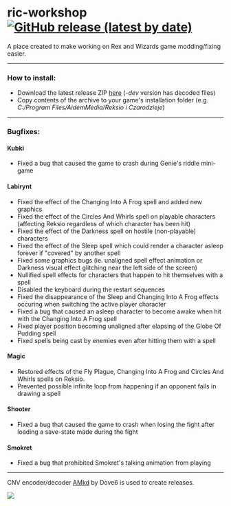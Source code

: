 # ric-workshop [![GitHub release (latest by date)](https://img.shields.io/github/v/release/roostarreksio/ric-workshop?color=orange&style=flat-square)](https://github.com/roostarreksio/ric-workshop/releases/latest)

A place created to make working on Rex and Wizards game modding/fixing easier.

---

### How to install:
* Download the latest release ZIP [here](https://github.com/roostarreksio/ric-workshop/releases/latest) (*-dev* version has decoded files) 
* Copy contents of the archive to your game's installation folder (e.g. *C:/Program Files/AidemMedia/Reksio i Czarodzieje*)

---

### Bugfixes:

#### Kubki
* Fixed a bug that caused the game to crash during Genie's riddle mini-game  
#### Labirynt
* Fixed the effect of the Changing Into A Frog spell and added new graphics
* Fixed the effect of the Circles And Whirls spell on playable characters (affecting Reksio regardless of which character has been hit)
* Fixed the effect of the Darkness spell on hostile (non-playable) characters
* Fixed the effect of the Sleep spell which could render a character asleep forever if "covered" by another spell
* Fixed some graphics bugs (ie. unaligned spell effect animation or Darkness visual effect glitching near the left side of the screen)
* Nullified spell effects for characters that happen to hit themselves with a spell
* Disabled the keyboard during the restart sequences
* Fixed the disappearance of the Sleep and Changing Into A Frog effects occuring when switching the active player character
* Fixed a bug that caused an asleep character to become awake when hit with the Changing Into A Frog spell
* Fixed player position becoming unaligned after elapsing of the Globe Of Pudding spell
* Fixed spells being cast by enemies even after hitting them with a spell
#### Magic
* Restored effects of the Fly Plague, Changing Into A Frog and Circles And Whirls spells on Reksio.
* Prevented possible infinite loop from happening if an opponent fails in drawing a spell
#### Shooter
* Fixed a bug that caused the game to crash when losing the fight after loading a save-state made during the fight  
#### Smokret
* Fixed a bug that prohibited Smokret's talking animation from playing
---


CNV encoder/decoder [AMkd](https://github.com/Dove6/AMkd) by Dove6 is used to create releases.


![](https://i.imgur.com/d2DkcNd.png)
